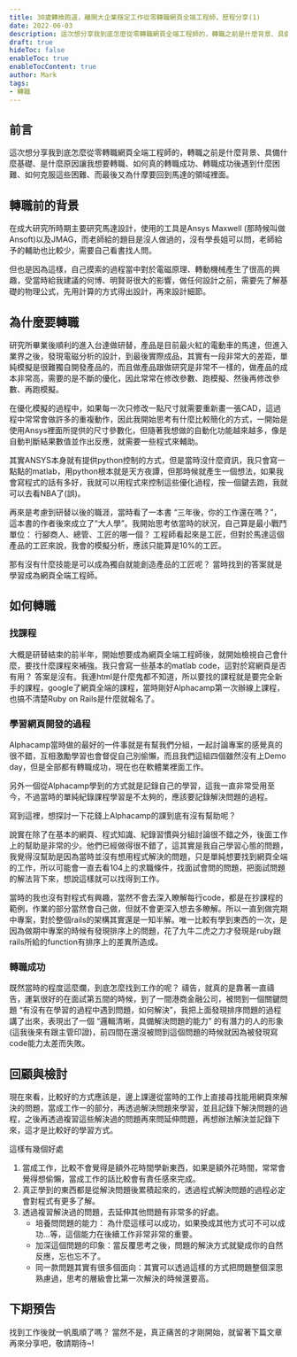 ```yaml
---
title: 30歲轉換跑道，離開大企業穩定工作從零轉職網頁全端工程師，歷程分享(1)
date: 2022-06-03
description: 這次想分享我到底怎麼從零轉職網頁全端工程師的，轉職之前是什麼背景、具備什麼基礎、是什麼原因讓我想要轉職、如何真的轉職成功、轉職成功後遇到什麼困難、如何克服這些困難、而最後又為什摩要回到馬達的領域裡面。
draft: true
hideToc: false
enableToc: true
enableTocContent: true
author: Mark
tags:
- 轉職
---
```


## 前言

這次想分享我到底怎麼從零轉職網頁全端工程師的，轉職之前是什麼背景、具備什麼基礎、是什麼原因讓我想要轉職、如何真的轉職成功、轉職成功後遇到什麼困難、如何克服這些困難、而最後又為什摩要回到馬達的領域裡面。

## 轉職前的背景

在成大研究所時期主要研究馬達設計，使用的工具是Ansys Maxwell (那時候叫做Ansoft)以及JMAG，而老師給的題目是沒人做過的，沒有學長姐可以問，老師給予的輔助也比較少，需要自己看書找人問。

但也是因為這樣，自己摸索的過程當中對於電磁原理、轉動機械產生了很高的興趣，受當時給我建議的何博、明賢哥很大的影響，做任何設計之前，需要先了解基礎的物理公式，先用計算的方式得出設計，再來設計細節。

## 為什麼要轉職

研究所畢業後順利的進入台達做研替，產品是目前最火紅的電動車的馬達，但進入業界之後，發現電磁分析的設計，到最後實際成品，其實有一段非常大的差距，單純模擬是很難獨自開發產品的，而且做產品跟做研究是非常不一樣的，做產品的成本非常高，需要的是不斷的優化，因此常常在修改參數、跑模擬、然後再修改參數、再跑模擬。

在優化模擬的過程中，如果每一次只修改一點尺寸就需要重新畫一張CAD，這過程中常常會做許多的重複動作，因此我開始思考有什麼比較簡化的方式，一開始是使用Ansys裡面所提供的尺寸參數化，但隨著我想做的自動化功能越來越多，像是自動判斷結果數值並作出反應，就需要一些程式來輔助。

其實ANSYS本身就有提供python控制的方式，但是當時沒什麼資訊，我只會寫一點點的matlab，用python根本就是天方夜譚，但那時候就產生一個想法，如果我會寫程式的話有多好，我就可以用程式來控制這些優化過程，按一個鍵去跑，我就可以去看NBA了(誤)。

再來是考慮到研替以後的職涯，當時看了一本書 “三年後，你的工作還在嗎？”，這本書的作者後來成立了“大人學”。我開始思考依當時的狀況，自己算是最小戰鬥單位： 行腳商人、總管、工匠的哪一個？ 工程師看起來是工匠，但對於馬達這個產品的工匠來說，我會的模擬分析，應該只能算是10%的工匠。

那有沒有什麼技能是可以成為獨自就能創造產品的工匠呢？ 當時找到的答案就是學習成為網頁全端工程師。

## 如何轉職

### 找課程

大概是研替結束的前半年，開始想要成為網頁全端工程師後，就開始檢視自己會什麼，要找什麼課程來補強。我只會寫一些基本的matlab code，這對於寫網頁是否有用？ 答案是沒有。我連html是什麼鬼都不知道，所以要找的課程就是要完全新手的課程，google了網頁全端的課程，當時剛好Alphacamp第一次辦線上課程，也搞不清楚Ruby on Rails是什麼就報名了。

### 學習網頁開發的過程

Alphacamp當時做的最好的一件事就是有幫我們分組，一起討論專案的感覺真的很不錯，互相激勵學習也會督促自己別偷懶，而且我們這組四個雖然沒有上Demo day，但是全部都有轉職成功，現在也在軟體業裡面工作。

另外一個從Alphacamp學到的方式就是記錄自己的學習，這我一直非常受用至今，不過當時的單純紀錄課程學習是不太夠的，應該要記錄解決問題的過程。

寫到這裡，想探討一下花錢上Alphacamp的課到底有沒有幫助呢？

說實在除了在基本的網頁、程式知識、紀錄習慣與分組討論很不錯之外，後面工作上的幫助是非常的少。他們已經做得很不錯了，這其實是我自己學習心態的問題，我覺得沒幫助是因為當時並沒有想用程式解決的問題，只是單純想要找到網頁全端的工作，所以可能會一直去看104上的求職條件，找面試會問的問題，把面試問題的解法背下來，想說這樣就可以找得到工作。

當時的我也沒有對程式有興趣，當然不會去深入瞭解每行code，都是在抄課程的範例，作業的部分當然會自己做，但就不會更深入想去多瞭解。所以一直到做完期中專案，對於整個rails的架構其實還是一知半解。唯一比較有學到東西的一次，是因為做期中專案的時候有發現排序上的問題，花了九牛二虎之力才發現是ruby跟rails所給的function有排序上的差異所造成。

### 轉職成功

既然當時的程度這麼爛，到底怎麼找到工作的呢？ 禱告，就真的是靠著一直禱告，運氣很好的在面試第五間的時候，到了一間港商金融公司，被問到一個關鍵問題 “有沒有在學習的過程中遇到問題，如何解決”，我把上面發現排序問題的過程講了出來，表現出了一個 “邏輯清晰，具備解決問題的能力” 的有潛力的人的形象(這我後來有跟主管印證)，前四間在還沒被問到這個問題的時候就因為被發現寫code能力太差而失敗。

## 回顧與檢討

現在來看，比較好的方式應該是，邊上課邊從當時的工作上直接尋找能用網頁來解決的問題，當成工作一的部分，再透過解決問題來學習，並且記錄下解決問題的過程，之後再透過複習這些解決過的問題再來問延伸問題，再想辦法解決並記錄下來，這才是比較好的學習方式。

這樣有幾個好處

1. 當成工作，比較不會覺得是額外花時間學新東西，如果是額外花時間，常常會覺得想偷懶，當成工作的話比較會有責任感來完成。
2. 真正學到的東西都是從解決問題後累積起來的，透過程式解決問題的過程必定會對程式有更多了解。
3. 透過複習解決過的問題，去延伸其他問題有非常多的好處。
    - 培養問問題的能力： 為什麼這樣可以成功，如果換成其他方式可不可以成功…等，這個能力在後續工作非常非常的重要。
    - 加深這個問題的印象：當反覆思考之後，問題的解決方式就變成你的自然反應，忘也忘不了。
    - 同一款問題其實有很多個面向：其實可以透過這樣的方式把問題整個深思熟慮過，思考的層級會比第一次解決的時候還要高。

## 下期預告

找到工作後就一帆風順了嗎？ 當然不是，真正痛苦的才剛開始，就留著下篇文章再來分享吧，敬請期待~!
